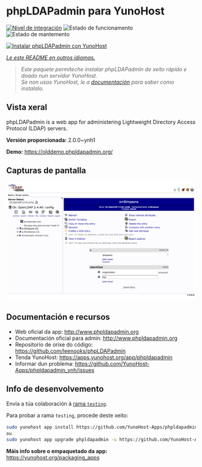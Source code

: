 <!--
NOTA: Este README foi creado automáticamente por <https://github.com/YunoHost/apps/tree/master/tools/readme_generator>
NON debe editarse manualmente.
-->

# phpLDAPadmin para YunoHost

[![Nivel de integración](https://apps.yunohost.org/badge/integration/phpldapadmin)](https://ci-apps.yunohost.org/ci/apps/phpldapadmin/)
![Estado de funcionamento](https://apps.yunohost.org/badge/state/phpldapadmin)
![Estado de mantemento](https://apps.yunohost.org/badge/maintained/phpldapadmin)

[![Instalar phpLDAPadmin con YunoHost](https://install-app.yunohost.org/install-with-yunohost.svg)](https://install-app.yunohost.org/?app=phpldapadmin)

*[Le este README en outros idiomas.](./ALL_README.md)*

> *Este paquete permíteche instalar phpLDAPadmin de xeito rápido e doado nun servidor YunoHost.*  
> *Se non usas YunoHost, le a [documentación](https://yunohost.org/install) para saber como instalalo.*

## Vista xeral

phpLDAPadmin is a web app for administering Lightweight Directory Access Protocol (LDAP) servers.

**Versión proporcionada:** 2.0.0~ynh1

**Demo:** <https://olddemo.phpldapadmin.org/>

## Capturas de pantalla

![Captura de pantalla de phpLDAPadmin](./doc/screenshots/screenshot.png)

## Documentación e recursos

- Web oficial da app: <http://www.phpldapadmin.org>
- Documentación oficial para admin: <http://www.phpldapadmin.org>
- Repositorio de orixe do código: <https://github.com/leenooks/phpLDAPadmin>
- Tenda YunoHost: <https://apps.yunohost.org/app/phpldapadmin>
- Informar dun problema: <https://github.com/YunoHost-Apps/phpldapadmin_ynh/issues>

## Info de desenvolvemento

Envía a túa colaboración á [rama `testing`](https://github.com/YunoHost-Apps/phpldapadmin_ynh/tree/testing).

Para probar a rama `testing`, procede deste xeito:

```bash
sudo yunohost app install https://github.com/YunoHost-Apps/phpldapadmin_ynh/tree/testing --debug
ou
sudo yunohost app upgrade phpldapadmin -u https://github.com/YunoHost-Apps/phpldapadmin_ynh/tree/testing --debug
```

**Máis info sobre o empaquetado da app:** <https://yunohost.org/packaging_apps>
